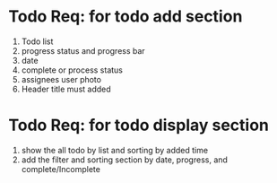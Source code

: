 # Todo Req: for todo add section

1.  Todo list
2.  progress status and progress bar
3.  date
4.  complete or process status
5.  assignees user photo
6.  Header title must added

# Todo Req: for todo display section

1. show the all todo by list and sorting by added time
2. add the filter and sorting section by date, progress, and complete/Incomplete
